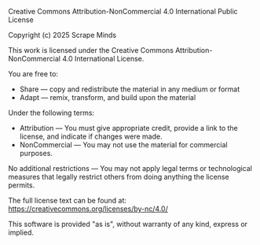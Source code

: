 Creative Commons Attribution-NonCommercial 4.0 International Public License

Copyright (c) 2025 Scrape Minds

This work is licensed under the Creative Commons Attribution-NonCommercial 4.0 International License.

You are free to:
- Share — copy and redistribute the material in any medium or format
- Adapt — remix, transform, and build upon the material

Under the following terms:
- Attribution — You must give appropriate credit, provide a link to the license, and indicate if changes were made.
- NonCommercial — You may not use the material for commercial purposes.

No additional restrictions — You may not apply legal terms or technological measures that legally restrict others from doing anything the license permits.

The full license text can be found at:
https://creativecommons.org/licenses/by-nc/4.0/

This software is provided "as is", without warranty of any kind, express or implied.
